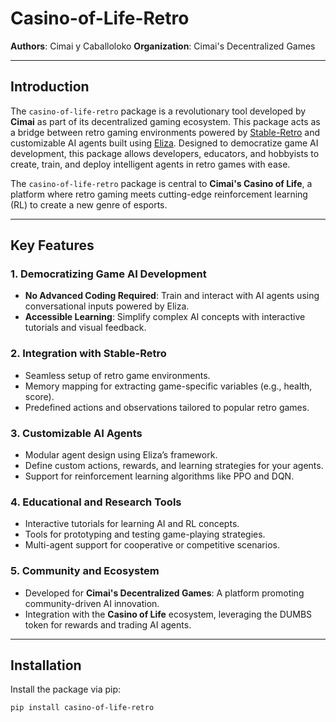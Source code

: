 
# Casino-of-Life-Retro  

**Authors**: Cimai y Caballoloko
**Organization**: Cimai's Decentralized Games  

---

## **Introduction**  
The `casino-of-life-retro` package is a revolutionary tool developed by **Cimai** as part of its decentralized gaming ecosystem. This package acts as a bridge between retro gaming environments powered by [Stable-Retro](https://stable-retro.farama.org/) and customizable AI agents built using [Eliza](https://ai16z.github.io/eliza/docs/intro/). Designed to democratize game AI development, this package allows developers, educators, and hobbyists to create, train, and deploy intelligent agents in retro games with ease.  

The `casino-of-life-retro` package is central to **Cimai's Casino of Life**, a platform where retro gaming meets cutting-edge reinforcement learning (RL) to create a new genre of esports.  

---

## **Key Features**  

### **1. Democratizing Game AI Development**  
- **No Advanced Coding Required**: Train and interact with AI agents using conversational inputs powered by Eliza.  
- **Accessible Learning**: Simplify complex AI concepts with interactive tutorials and visual feedback.  

### **2. Integration with Stable-Retro**  
- Seamless setup of retro game environments.  
- Memory mapping for extracting game-specific variables (e.g., health, score).  
- Predefined actions and observations tailored to popular retro games.  

### **3. Customizable AI Agents**  
- Modular agent design using Eliza’s framework.  
- Define custom actions, rewards, and learning strategies for your agents.  
- Support for reinforcement learning algorithms like PPO and DQN.  

### **4. Educational and Research Tools**  
- Interactive tutorials for learning AI and RL concepts.  
- Tools for prototyping and testing game-playing strategies.  
- Multi-agent support for cooperative or competitive scenarios.  

### **5. Community and Ecosystem**  
- Developed for **Cimai's Decentralized Games**: A platform promoting community-driven AI innovation.  
- Integration with the **Casino of Life** ecosystem, leveraging the DUMBS token for rewards and trading AI agents.  

---

## **Installation**  
Install the package via pip:  
```bash  
pip install casino-of-life-retro  
